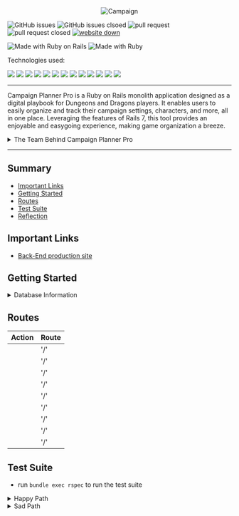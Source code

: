<div align="center">
    <img src="https://github.com/Campaign-Planner-Pro/Campaign-Planner-Pro/assets/127896538/94cf7315-fde5-449f-ba7e-d5f69c6c204c" alt="Campaign">
</div>

![GitHub issues](https://img.shields.io/github/issues/Campaign-Planner-Pro/Campaign-Planner-Pro.svg)
![GitHub issues clsoed](https://img.shields.io/github/issues-closed/Campaign-Planner-Pro/Campaign-Planner-Pro.svg
)
![pull request](https://img.shields.io/github/issues-pr/Campaign-Planner-Pro/Campaign-Planner-Pro.svg)
![pull request closed](https://img.shields.io/github/issues-pr-closed/Campaign-Planner-Pro/Campaign-Planner-Pro.svg)
[![website down](https://img.shields.io/badge/website-down-red)](http://campaignplanner.pro)
<!-- [![website down](https://img.shields.io/website-up-down-green-red/http/monip.org.svg)](http://campaignplanner.pro) -->

![Made with Ruby on Rails](https://img.shields.io/badge/Made%20with-Ruby%20on%20Rails-%23990000?style=for-the-badge&logo=ruby-on-rails&logoColor=white)
![Made with Ruby](https://img.shields.io/badge/Made%20with-Ruby-%23990000?style=for-the-badge&logo=ruby&logoColor=white)


Technologies used:<br>
<div>
  <img src="https://img.shields.io/badge/Tailwind_CSS-38B2AC?style=for-the-badge&logo=tailwind-css&logoColor=white"/>
  <img src="https://img.shields.io/badge/git-%23F05033.svg?style=for-the-badge&logo=git&logoColor=white" />
  <img src="https://img.shields.io/badge/github-%23121011.svg?style=for-the-badge&logo=github&logoColor=white"/>
  <img src="https://img.shields.io/badge/PostgreSQL-316192?style=for-the-badge&logo=postgresql&logoColor=white"/>
  <img src="https://img.shields.io/badge/Postman-FF6C37?style=for-the-badge&logo=postman&logoColor=white"/>
  <img src="https://img.shields.io/badge/Heroku-430098?style=for-the-badge&logo=heroku&logoColor=white"/>
  <img src="https://img.shields.io/badge/circleci-343434?style=for-the-badge&logo=circleci&logoColor=white"/>
  <img src="https://img.shields.io/badge/CSS-239120?&style=for-the-badge&logo=css3&logoColor=white" />
  <img src="https://img.shields.io/badge/HTML-239120?style=for-the-badge&logo=html5&logoColor=white" />
  <img src="https://img.shields.io/badge/Slack-4A154B?style=for-the-badge&logo=slack&logoColor=white" />
  <img src="https://img.shields.io/badge/Bootstrap-563D7C?style=for-the-badge&logo=bootstrap&logoColor=white" />
  <img src="https://img.shields.io/badge/Visual_Studio_Code-0078D4?style=for-the-badge&logo=visual%20studio%20code&logoColor=white" />
  <img src="https://img.shields.io/badge/JavaScript-323330?style=for-the-badge&logo=javascript&logoColor=F7DF1E" />
</div>

---

</div>

<p> Campaign Planner Pro is a Ruby on Rails monolith application designed as a digital playbook for Dungeons and Dragons players. It enables users to easily organize and track their campaign settings, characters, and more, all in one place. Leveraging the features of Rails 7, this tool provides an enjoyable and easygoing experience, making game organization a breeze.
</p>

<details>
<summary>The Team Behind Campaign Planner Pro</summary>

### 
- Trevor Robinson [![GitHub](https://img.shields.io/badge/-GitHub-grey?style=flat&logo=github&logoColor=white)](https://github.com/Trevor-Robinson) [![LinkedIn](https://img.shields.io/badge/-blue?style=flat&logo=Linkedin&logoColor=white)](https://www.linkedin.com/in/trevor-robinson1254/)<br><br>
- Gabe Torres [![GitHub](https://img.shields.io/badge/-GitHub-grey?style=flat&logo=github&logoColor=white)](https://github.com/Gabe-Torres) [![LinkedIn](https://img.shields.io/badge/-blue?style=flat&logo=Linkedin&logoColor=white)](https://www.linkedin.com/in/gabe-torres-74a515269/)<br><br>
- Maria Torres [![GitHub](https://img.shields.io/badge/-GitHub-grey?style=flat&logo=github&logoColor=white)](https://github.com/tmaria17) [![LinkedIn](https://img.shields.io/badge/-blue?style=flat&logo=Linkedin&logoColor=white)](https://www.linkedin.com/in/mariavictoriatorres/)<br><br>
</details>


--- 

## Summary 
- [Important Links](#important-links)
- [Getting Started](#getting-started)
- [Routes](#routes)
- [Test Suite](#test-suite)
- [Reflection](#reflection)


## Important Links
- [Back-End production site](https://campaign-planner-pro-825f9d3df879.herokuapp.com/users/sign_in)


## Getting Started
<details>
<summary>Database Information</summary>

**Schema**

```ruby
create_table "campaigns", force: :cascade do |t|
    t.string "name"
    t.text "description"
    t.bigint "user_id", null: false
    t.datetime "created_at", null: false
    t.datetime "updated_at", null: false
    t.index ["user_id"], name: "index_campaigns_on_user_id"
  end

  create_table "nonplayer_characters", force: :cascade do |t|
    t.string "name"
    t.string "background"
    t.bigint "campaign_id", null: false
    t.datetime "created_at", null: false
    t.datetime "updated_at", null: false
    t.index ["campaign_id"], name: "index_nonplayer_characters_on_campaign_id"
  end

  create_table "player_characters", force: :cascade do |t|
    t.string "name"
    t.string "background"
    t.bigint "campaign_id", null: false
    t.datetime "created_at", null: false
    t.datetime "updated_at", null: false
    t.index ["campaign_id"], name: "index_player_characters_on_campaign_id"
  end

  create_table "users", force: :cascade do |t|
    t.string "email"
    t.string "password_digest"
    t.datetime "created_at", null: false
    t.datetime "updated_at", null: false
    t.string "encrypted_password", default: "", null: false
    t.string "reset_password_token"
    t.datetime "reset_password_sent_at"
    t.datetime "remember_created_at"
    t.index ["email"], name: "index_users_on_email", unique: true
    t.index ["reset_password_token"], name: "index_users_on_reset_password_token", unique: true
  end

  add_foreign_key "campaigns", "users"
  add_foreign_key "nonplayer_characters", "campaigns"
  add_foreign_key "player_characters", "campaigns"
end
```

**Gems**
```ruby
gem "rails", "~> 7.0.8"
gem "sprockets-rails"
gem "pg", "~> 1.1"
gem "puma", "~> 5.0"
gem "importmap-rails"
gem "turbo-rails"
gem "tailwindcss-rails"
gem "stimulus-rails" 
gem "jbuilder"
gem 'hotwire-rails'
gem "bcrypt", "~> 3.1.7"
gem "tzinfo-data", platforms: %i[ mingw mswin x64_mingw jruby ]
gem "bootsnap", require: false

group :development, :test do
  gem "debug", platforms: %i[ mri mingw x64_mingw ]
  gem 'rspec-rails'
  gem 'capybara'
  gem 'launchy'
  gem 'shoulda-matchers'
  gem 'pry'
  gem 'active_designer'
  gem 'factory_bot'
  gem 'simplecov', require: false, group: :test
end

group :development do
  gem "web-console"
end

gem "devise", "~> 4.9"
```

**Installing**
 - Fork and clone this repo
  - Run `bundle install`
  - Run `rails db:{create,migrate,seed}`
  - Run `rails s` to start the server
  - Open your browser and navigate to `localhost:3000`
</details>

## Routes

| Action | Route |
| ----------- | ----------- |
|  | '/' |
|  | '/' |
|  | '/' |
|  | '/' |
|  | '/' |
|  | '/' |
|  | '/' |
|  | '/' |
|  | '/' |


## Test Suite
 - run `bundle exec rspec` to run the test suite

<details>
<summary>Happy Path</summary>
    
```ruby
```

</details>

<details>
<summary>Sad Path</summary>

```ruby
```

</details>

